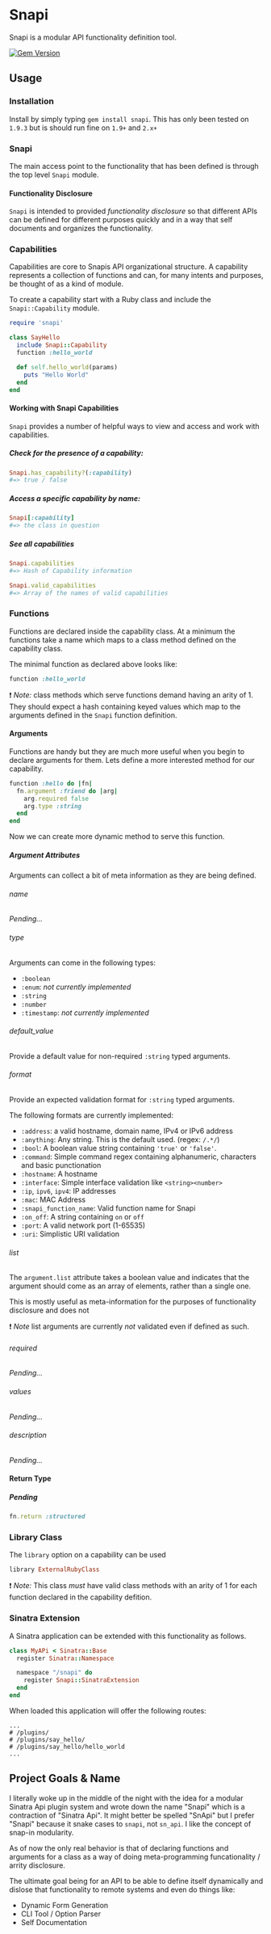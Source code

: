 # Snapi

Snapi is a modular API functionality definition tool.

[![Gem Version](https://badge.fury.io/rb/snapi.png)](http://badge.fury.io/rb/snapi)

## Usage

### Installation

Install by simply typing `gem install snapi`. This has only been tested on
`1.9.3` but is should run fine on `1.9+` and `2.x+`

### Snapi

The main access point to the functionality that has been defined is through the
top level `Snapi` module.

#### Functionality Disclosure

`Snapi` is intended to provided *functionality disclosure* so that different
APIs can be defined for different purposes quickly and in a way that self
documents and organizes the functionality.


### Capabilities

Capabilities are core to Snapis API organizational structure. A capability
represents a collection of functions and can, for many intents and purposes, be
thought of as a kind of module.

To create a capability start with a Ruby class and include the
`Snapi::Capability` module.

```ruby
require 'snapi'

class SayHello
  include Snapi::Capability
  function :hello_world

  def self.hello_world(params)
    puts "Hello World"
  end
end
```

#### Working with Snapi Capabilities

`Snapi` provides a number of helpful ways to view and access and work with
capabilities.

##### Check for the presence of a capability:

```ruby
Snapi.has_capability?(:capability)
#=> true / false
```

##### Access a specific capability by name:

```ruby
Snapi[:capability]
#=> the class in question
```
##### See all capabilities

```ruby
Snapi.capabilities
#=> Hash of Capability information

Snapi.valid_capabilities
#=> Array of the names of valid capabilities
```

### Functions

Functions are declared inside the capability class.  At a minimum the functions
take a name which maps to a class method defined on the capability class.

The minimal function as declared above looks like:

```ruby
function :hello_world
```

:exclamation: *Note:* class methods which serve functions demand having an
arity of 1. They should expect a hash containing keyed values which map to the
arguments defined in the `Snapi` function definition.

#### Arguments

Functions are handy but they are much more useful when you begin to declare
arguments for them. Lets define a more interested method for our capability.

```ruby
function :hello do |fn|
  fn.argument :friend do |arg|
    arg.required false
    arg.type :string
  end
end
```

Now we can create more dynamic method to serve this function.

##### Argument Attributes

Arguments can collect a bit of meta information as they are being defined.

###### name

*Pending...*

###### type

Arguments can come in the following types:

* `:boolean`
* `:enum`: *not currently implemented*
* `:string`
* `:number`
* `:timestamp`: *not currently implemented*

###### default_value

Provide a default value for non-required `:string` typed arguments.

###### format

Provide an expected validation format for `:string` typed arguments. 

The following formats are currently implemented:

* `:address`: a valid hostname, domain name, IPv4 or IPv6 address
* `:anything`: Any string. This is the default used. (regex: `/.*/`)
* `:bool`: A boolean value string containing `'true'` or `'false'`.
* `:command`: Simple command regex containing alphanumeric, characters and basic punctionation
* `:hostname`: A hostname
* `:interface`: Simple interface validation like `<string><number>`
* `:ip`, `ipv6`, `ipv4`: IP addresses
* `:mac`: MAC Address
* `:snapi_function_name`: Valid function name for Snapi
* `:on_off`: A string containing `on` or `off` 
* `:port`: A valid network port (1-65535)
* `:uri`: Simplistic URI validation 

###### list

The `argument.list` attribute takes a boolean value and indicates that the
argument should come as an array of elements, rather than a single one. 

This is mostly useful as meta-information for the purposes of functionality
disclosure and does not 

:exclamation: *Note* list arguments are currently *not* validated even if
defined as such.

###### required

*Pending...*

###### values

*Pending...*

###### description

*Pending...*

#### Return Type

##### *Pending*

```ruby
fn.return :structured
```

### Library Class

The `library` option on a capability can be used

```ruby
library ExternalRubyClass
```

:exclamation: *Note:* This class *must* have valid class methods with an arity
of 1 for each function declared in the capability defition. 

### Sinatra Extension

A Sinatra application can be extended with this functionality as follows.

```ruby
class MyAPi < Sinatra::Base
  register Sinatra::Namespace

  namespace "/snapi" do
    register Snapi::SinatraExtension
  end
end
```

When loaded this application will offer the following routes:

```
...
# /plugins/
# /plugins/say_hello/
# /plugins/say_hello/hello_world
...
```

## Project Goals & Name

I literally woke up in the middle of the night with the idea for a modular
Sinatra Api plugin system and wrote down the name "Snapi" which is a
contraction of "Sinatra Api". It might better be spelled "SnApi" but I prefer
"Snapi" because it snake cases to `snapi`, not `sn_api`. I like the concept of
snap-in modularity.

As of now the only real behavior is that of declaring functions and arguments
for a class as a way of doing meta-programming funcationality / arrity
disclosure.

The ultimate goal being for an API to be able to define itself dynamically and
dislose that functionality to remote systems and even do things like:

* Dynamic Form Generation
* CLI Tool / Option Parser
* Self Documentation

